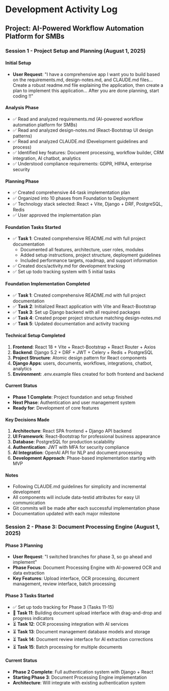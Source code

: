 # Development Activity Log

## Project: AI-Powered Workflow Automation Platform for SMBs

### Session 1 - Project Setup and Planning (August 1, 2025)

#### Initial Setup
- **User Request**: "I have a comprehensive app I want you to build based on the requirements.md, design-notes.md, and CLAUDE.md files... Create a robust readme.md file explaining the application, then create a plan to implement this application... After you are done planning, start coding !!"

#### Analysis Phase
- ✅ Read and analyzed requirements.md (AI-powered workflow automation platform for SMBs)
- ✅ Read and analyzed design-notes.md (React-Bootstrap UI design patterns)
- ✅ Read and analyzed CLAUDE.md (Development guidelines and process)
- ✅ Identified key features: Document processing, workflow builder, CRM integration, AI chatbot, analytics
- ✅ Understood compliance requirements: GDPR, HIPAA, enterprise security

#### Planning Phase
- ✅ Created comprehensive 44-task implementation plan
- ✅ Organized into 10 phases from Foundation to Deployment
- ✅ Technology stack selected: React + Vite, Django + DRF, PostgreSQL, Redis
- ✅ User approved the implementation plan

#### Foundation Tasks Started
- ✅ **Task 1**: Created comprehensive README.md with full project documentation
  - Documented all features, architecture, user roles, modules
  - Added setup instructions, project structure, deployment guidelines
  - Included performance targets, roadmap, and support information
- ✅ Created docs/activity.md for development tracking
- ✅ Set up todo tracking system with 5 initial tasks

#### Foundation Implementation Completed
- ✅ **Task 1**: Created comprehensive README.md with full project documentation
- ✅ **Task 2**: Initialized React application with Vite and React-Bootstrap
- ✅ **Task 3**: Set up Django backend with all required packages
- ✅ **Task 4**: Created proper project structure matching design-notes.md
- ✅ **Task 5**: Updated documentation and activity tracking

#### Technical Setup Completed
1. **Frontend**: React 18 + Vite + React-Bootstrap + React Router + Axios
2. **Backend**: Django 5.2 + DRF + JWT + Celery + Redis + PostgreSQL
3. **Project Structure**: Atomic design pattern for React components
4. **Django Apps**: users, documents, workflows, integrations, chatbot, analytics
5. **Environment**: .env.example files created for both frontend and backend

#### Current Status
- **Phase 1 Complete**: Project foundation and setup finished
- **Next Phase**: Authentication and user management system
- **Ready for**: Development of core features

#### Key Decisions Made
1. **Architecture**: React SPA frontend + Django API backend
2. **UI Framework**: React-Bootstrap for professional business appearance  
3. **Database**: PostgreSQL for production scalability
4. **Authentication**: JWT with MFA for security compliance
5. **AI Integration**: OpenAI API for NLP and document processing
6. **Development Approach**: Phase-based implementation starting with MVP

#### Notes
- Following CLAUDE.md guidelines for simplicity and incremental development
- All components will include data-testid attributes for easy UI communication
- Git commits will be made after each successful implementation phase
- Documentation updated with each major milestone

### Session 2 - Phase 3: Document Processing Engine (August 1, 2025)

#### Phase 3 Planning
- **User Request**: "I switched branches for phase 3, so go ahead and implement"
- **Phase Focus**: Document Processing Engine with AI-powered OCR and data extraction
- **Key Features**: Upload interface, OCR processing, document management, review interface, batch processing

#### Phase 3 Tasks Started
- ✅ Set up todo tracking for Phase 3 (Tasks 11-15)
- 🔄 **Task 11**: Building document upload interface with drag-and-drop and progress indicators
- ⏳ **Task 12**: OCR processing integration with AI services
- ⏳ **Task 13**: Document management database models and storage
- ⏳ **Task 14**: Document review interface for AI extraction corrections
- ⏳ **Task 15**: Batch processing for multiple documents

#### Current Status
- **Phase 2 Complete**: Full authentication system with Django + React
- **Starting Phase 3**: Document Processing Engine implementation
- **Architecture**: Will integrate with existing authentication system